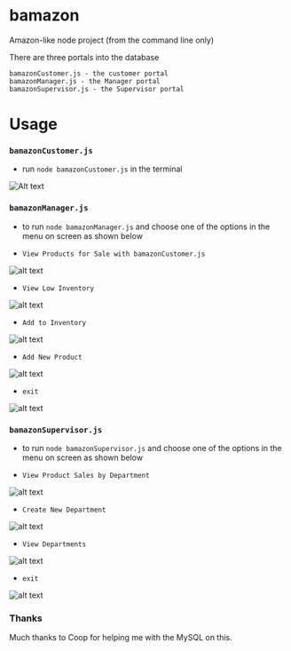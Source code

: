 # bamazon

Amazon-like node project (from the command line only)

There are three portals into the database
```
bamazonCustomer.js - the customer portal
bamazonManager.js - the Manager portal
bamazonSupervisor.js - the Supervisor portal
```

# Usage
### `bamazonCustomer.js`
- run `node bamazonCustomer.js` in the terminal

![Alt text](https://monosnap.com/image/QXUI8XYJMY7T9ZCTxgzQng41kbssQr)

### `bamazonManager.js`
- to run `node bamazonManager.js` and choose one of the options in the menu on screen as shown below

- `View Products for Sale with bamazonCustomer.js`

![alt text]()
- `View Low Inventory`

![alt text](https://i.imgur.com/JGoArVj.gif)
- `Add to Inventory`

![alt text](https://i.imgur.com/XKh1ju4.gif)
- `Add New Product`

![alt text](https://i.imgur.com/iLuL3ml.gif)
- `exit`

![alt text](https://i.imgur.com/fsmAChj.gif)

### `bamazonSupervisor.js`
- to run `node bamazonSupervisor.js` and choose one of the options in the menu on screen as shown below

- `View Product Sales by Department`

![alt text](https://i.imgur.com/8QZBrwA.gif)
- `Create New Department`

![alt text](https://i.imgur.com/f1iCSVE.gif)
- `View Departments`

![alt text](https://i.imgur.com/H7PkeAB.gif)
- `exit`

![alt text](https://i.imgur.com/TNc5z0s.gif)

### Thanks
Much thanks to Coop for helping me with the MySQL on this.